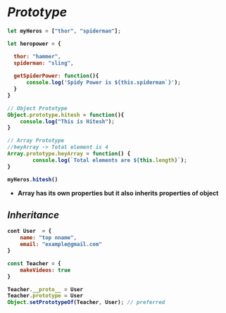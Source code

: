 # _Prototype_

<b>
  
```javascript
let myHeros = ["thor", "spiderman"];

let heropower = {

  thor: "hammer",
  spiderman: "sling",
  
  getSpiderPower: function(){
      console.log('Spidy Power is ${this.spiderman`}');
  }
}

// Object Prototype
Object.prototype.hitesh = function(){
	console.log("This is Hitesh");
}

// Array Prototype
//heyArray -> Total element is 4
Array.prototype.heyArray = function() {
		console.log(`Total elements are ${this.length}`);
}

myHeros.hitesh()

```
- Array has its own properties but it also inherits properties of object

## _Inheritance_
```javascript
cont User  = {
	name: "top nname",
	email: "example@gmail.com"
}

const Teacher = { 
	makeVideos: true
}

Teacher.__proto__ = User
Teacher.prototype = User
Object.setPrototypeOf(Teacher, User); // preferred
```
</b>
